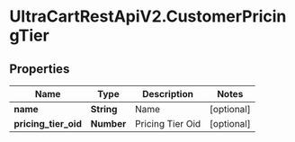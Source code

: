 # UltraCartRestApiV2.CustomerPricingTier

## Properties

Name | Type | Description | Notes
------------ | ------------- | ------------- | -------------
**name** | **String** | Name | [optional] 
**pricing_tier_oid** | **Number** | Pricing Tier Oid | [optional] 


